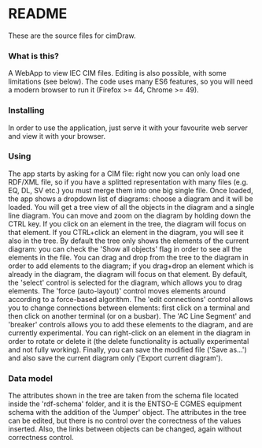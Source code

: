 # README #

These are the source files for cimDraw.

### What is this? ###

A WebApp to view IEC CIM files. Editing is also possible, with some limitations (see below).
The code uses many ES6 features, so you will need a modern browser to run it (Firefox >= 44, Chrome >= 49).

### Installing ###

In order to use the application, just serve it with your favourite web server and view it with your browser.

### Using ###

The app starts by asking for a CIM file: right now you can only load one RDF/XML file, so if you have a splitted representation with many files (e.g. EQ, DL, SV etc.) you must merge them into one big single file.
Once loaded, the app shows a dropdown list of diagrams: choose a diagram and it will be loaded. You will get a tree view of all the objects in the diagram and a single line diagram. You can move and zoom on the diagram by holding down the CTRL key. If you click on an element in the tree, the diagram will focus on that element. If you CTRL+click an element in the diagram, you will see it also in the tree.
By default the tree only shows the elements of the current diagram: you can check the 'Show all objects' flag in order to see all the elements in the file. You can drag and drop from the tree to the diagram in order to add elements to the diagram; if you drag+drop an element which is already in the diagram, the diagram will focus on that element.
By default, the 'select' control is selected for the diagram, which allows you to drag elements. The 'force (auto-layout)' control moves elements around according to a force-based algorithm. The 'edit connections' control allows you to change connections between elements: first click on a terminal and then click on another terminal (or on a busbar).
The 'AC Line Segment' and 'breaker' controls allows you to add these elements to the diagram, and are currently experimental.
You can right-click on an element in the diagram in order to rotate or delete it (the delete functionality is actually experimental and not fully working).
Finally, you can save the modified file ('Save as...') and also save the current diagram only ('Export current diagram').

### Data model ###

The attributes shown in the tree are taken from the schema file located inside the 'rdf-schema' folder, and it is the ENTSO-E CGMES equipment schema with the addition of the 'Jumper' object.
The attributes in the tree can be edited, but there is no control over the correctness of the values inserted.
Also, the links between objects can be changed, again without correctness control.
